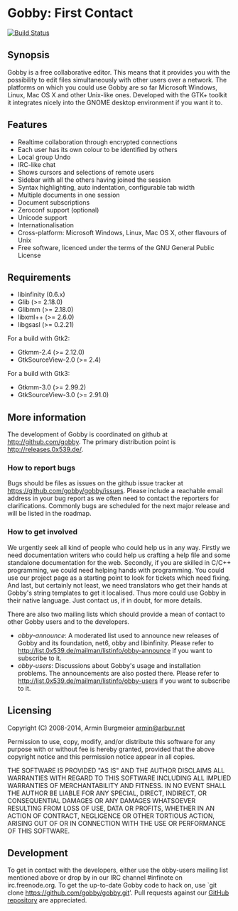 # Gobby: First Contact

[![Build Status](https://travis-ci.org/gobby/gobby.svg?branch=master)](https://travis-ci.org/gobby/gobby)

## Synopsis

Gobby is a free collaborative editor. This means that it
provides you with the possibility to edit files simultaneously
with other users over a network. The platforms on which you could use
Gobby are so far Microsoft Windows, Linux, Mac OS X and other
Unix-like ones. Developed with the GTK+ toolkit it integrates
nicely into the GNOME desktop environment if you want it to.

## Features

- Realtime collaboration through encrypted connections
- Each user has its own colour to be identified by others
- Local group Undo
- IRC-like chat
- Shows cursors and selections of remote users
- Sidebar with all the others having joined the session
- Syntax highlighting, auto indentation, configurable tab
  width
- Multiple documents in one session
- Document subscriptions
- Zeroconf support (optional)
- Unicode support
- Internationalisation
- Cross-platform: Microsoft Windows, Linux, Mac OS X, other
  flavours of Unix
- Free software, licenced under the terms of the GNU General
  Public License

## Requirements

- libinfinity (0.6.x)
- Glib (>= 2.18.0)
- Glibmm (>= 2.18.0)
- libxml++ (>= 2.6.0)
- libgsasl (>= 0.2.21)

For a build with Gtk2:

- Gtkmm-2.4 (>= 2.12.0)
- GtkSourceView-2.0 (>= 2.4)

For a build with Gtk3:

- Gtkmm-3.0 (>= 2.99.2)
- GtkSourceView-3.0 (>= 2.91.0)

## More information

The development of Gobby is coordinated on github at <http://github.com/gobby>.
The primary distribution point is <http://releases.0x539.de/>.

### How to report bugs

Bugs should be files as issues on the github issue tracker at
<https://github.com/gobby/gobby/issues>. Please include a
reachable email address in your bug report as we often need to
contact the reporters for clarifications. Commonly bugs are
scheduled for the next major release and will be listed in the
roadmap.

### How to get involved

We urgently seek all kind of people who could help us in any
way. Firstly we need documentation writers who could help us
crafting a help file and some standalone documentation for the
web. Secondly, if you are skilled in C/C++ programming, we could
need helping hands with programming. You could use our project
page as a starting point to look for tickets which need
fixing. And last, but certainly not least, we need translators
who get their hands at Gobby's string templates to get it
localised. Thus more could use Gobby in their native language.
Just contact us, if in doubt, for more details.

There are also two mailing lists which should provide a mean
of contact to other Gobby users and to the developers.

- *obby-announce*: A moderated list used to announce new
  releases of Gobby and its foundation, net6, obby and libinfinity.
  Please refer to
  <http://list.0x539.de/mailman/listinfo/obby-announce> if you
  want to subscribe to it.
- *obby-users*: Discussions about Gobby's usage and
  installation problems. The announcements are also posted
  there. Please refer to
  <http://list.0x539.de/mailman/listinfo/obby-users> if you
  want to subscribe to it.

## Licensing

Copyright (C) 2008-2014, Armin Burgmeier <armin@arbur.net>

Permission to use, copy, modify, and/or distribute this software for any
purpose with or without fee is hereby granted, provided that the above
copyright notice and this permission notice appear in all copies.

THE SOFTWARE IS PROVIDED "AS IS" AND THE AUTHOR DISCLAIMS ALL WARRANTIES
WITH REGARD TO THIS SOFTWARE INCLUDING ALL IMPLIED WARRANTIES OF
MERCHANTABILITY AND FITNESS. IN NO EVENT SHALL THE AUTHOR BE LIABLE FOR
ANY SPECIAL, DIRECT, INDIRECT, OR CONSEQUENTIAL DAMAGES OR ANY DAMAGES
WHATSOEVER RESULTING FROM LOSS OF USE, DATA OR PROFITS, WHETHER IN AN
ACTION OF CONTRACT, NEGLIGENCE OR OTHER TORTIOUS ACTION, ARISING OUT OF
OR IN CONNECTION WITH THE USE OR PERFORMANCE OF THIS SOFTWARE.

## Development

To get in contact with the developers, either use the obby-users mailing
list mentioned above or drop by in our IRC channel #infinote on
irc.freenode.org. To get the up-to-date Gobby code to hack on, use
`git clone https://github.com/gobby/gobby.git'. Pull requests against
our [GitHub repository](https://github.com/gobby/gobby) are appreciated.
